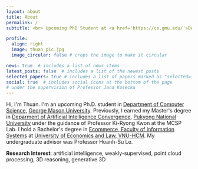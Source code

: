 ```yaml
---
layout: about
title: About
permalink: /
subtitle: <br> Upcoming PhD Student at <a href='https://cs.gmu.edu/'>Deparment of Computer Science</a>, <a href='https://www.gmu.edu/'>George Mason University</a>

profile:
  align: right
  image: thuan_pic.jpg
  image_circular: false # crops the image to make it circular

news: true  # includes a list of news items
latest_posts: false  # includes a list of the newest posts
selected_papers: true # includes a list of papers marked as "selected={true}"
social: true  # includes social icons at the bottom of the page
# under the supervision of Professor Jana Kosecka
---
```


Hi, I'm Thuan. I'm an upcoming Ph.D. student in <a href='https://cs.gmu.edu/'>Department of Computer Science</a>, <a href='https://www.gmu.edu/'>George Mason University</a>. Previously, I earned my Master's degree in <a href='https://itc.pknu.ac.kr/eng/html/00_main/'>Deparment of Artificial Intelligence Convergence</a>, <a href='https://www.pknu.ac.kr/eng'>Pukyong National University</a> under the guidance of Professor Ki-Ryong Kwon at the MCSP Lab. I hold a Bachelor's degree in <a href='https://is.uel.edu.vn/'>Ecommerce, Faculty of Information Systems</a> at <a href='http://en.uel.edu.vn/'>University of Economics and Law, VNU-HCM</a>. My undergraduate advisor was Professor Hoanh-Su Le.

<b>Research Interest</b>: artificial intelligence, weakly-supervised, point cloud processing, 3D reasoning, generative 3D


